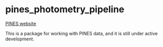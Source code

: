 # pines_photometry_pipeline

[PINES website](https://pines.bu.edu/)

This is a package for working with PINES data, and it is still under active development. 
